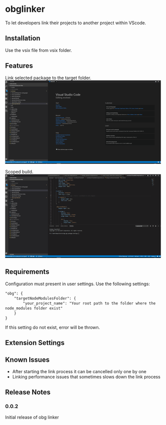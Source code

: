 # obglinker

To let developers link their projects to another project within VScode.

## Installation

Use the vsix file from vsix folder.

## Features

Link selected package to the target folder.
![Print Preferences](https://github.com/lkiss/vscode.npmLinker/blob/master/images/link_project.gif)

Scoped build.
![Print Preferences](https://github.com/lkiss/vscode.npmLinker/blob/master/images/scoped_build.gif)

## Requirements

Configuration must present in user settings.
Use the following settings:
```
"obg": {
    "targetNodeModulesFolder": {
        "your_project_name": "Your root path to the folder where the node_modules folder exist"
    }
}
```

If this setting do not exist, error will be thrown.

## Extension Settings


## Known Issues
- After starting the link process it can be cancelled only one by one
- Linking performance issues that sometimes slows down the link process

## Release Notes


### 0.0.2

Initial release of obg linker
